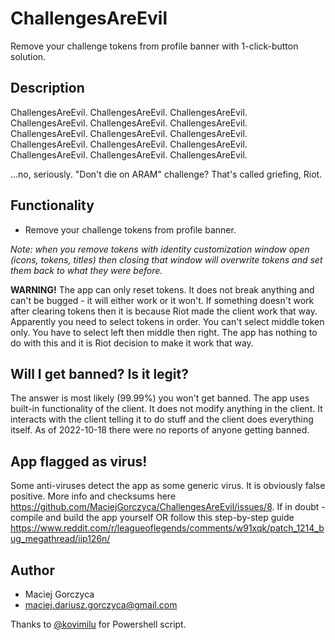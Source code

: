 # ChallengesAreEvil

Remove your challenge tokens from profile banner with 1-click-button solution.

## Description

ChallengesAreEvil. ChallengesAreEvil. ChallengesAreEvil. ChallengesAreEvil. ChallengesAreEvil. ChallengesAreEvil. ChallengesAreEvil. ChallengesAreEvil. ChallengesAreEvil. ChallengesAreEvil. ChallengesAreEvil. ChallengesAreEvil. ChallengesAreEvil. ChallengesAreEvil. ChallengesAreEvil.

...no, seriously. "Don't die on ARAM" challenge? That's called griefing, Riot.


## Functionality

- Remove your challenge tokens from profile banner.

*Note: when you remove tokens with identity customization window open (icons, tokens, titles) then closing that window will overwrite tokens and set them back to what they were before.*

**WARNING!** The app can only reset tokens. It does not break anything and can't be bugged - it will either work or it won't. If something doesn't work after clearing tokens then it is because Riot made the client work that way. Apparently you need to select tokens in order. You can't select middle token only. You have to select left then middle then right. The app has nothing to do with this and it is Riot decision to make it work that way.

## Will I get banned? Is it legit?

The answer is most likely (99.99%) you won't get banned. The app uses built-in functionality of the client. It does not modify anything in the client. It interacts with the client telling it to do stuff and the client does everything itself. As of 2022-10-18 there were no reports of anyone getting banned.

## App flagged as virus!

Some anti-viruses detect the app as some generic virus. It is obviously false positive. More info and checksums here https://github.com/MaciejGorczyca/ChallengesAreEvil/issues/8. If in doubt - compile and build the app yourself OR follow this step-by-step guide https://www.reddit.com/r/leagueoflegends/comments/w91xqk/patch_1214_bug_megathread/iip126n/

## Author
 - Maciej Gorczyca
 - maciej.dariusz.gorczyca@gmail.com
 
  
Thanks to [@kovimilu](https://github.com/kovimilu) for Powershell script.
